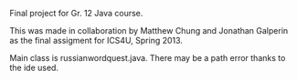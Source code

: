 Final project for Gr. 12 Java course.

This was made in collaboration by Matthew Chung and Jonathan Galperin as the final assigment for ICS4U, Spring 2013.

Main class is russianwordquest.java. There may be a path error thanks to the ide used.
